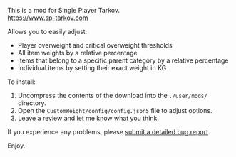 This is a mod for Single Player Tarkov.  
https://www.sp-tarkov.com

Allows you to easily adjust:

 - Player overweight and critical overweight thresholds
 - All item weights by a relative percentage
 - Items that belong to a specific parent category by a relative percentage
 - Individual items by setting their exact weight in KG

To install:

1. Uncompress the contents of the download into the `./user/mods/` directory.
2. Open the `CustomWeight/config/config.json5` file to adjust options.
3. Leave a review and let me know what you think.

If you experience any problems, please [submit a detailed bug report](https://github.com/refringe/CustomWeight/issues).

Enjoy.

